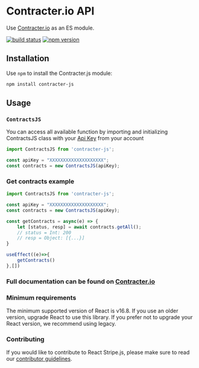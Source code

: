 # Contracter.io API


Use [Contracter.io](http://www.contracter.io) as an ES module.

[![build status](https://img.shields.io/npm/l/contracter-js)](https://www.npmjs.com/package/contracter-js)
[![npm version](https://img.shields.io/npm/v/contracter-js)](https://www.npmjs.com/package/contracter-js)

## Installation

Use `npm` to install the Contracter.js module:

```sh
npm install contracter-js
```


## Usage

### `ContractsJS`

You can access all available function by importing and initializing ContractsJS class with your [Api Key](http://www.contracter.io) from your account
```js
import ContractsJS from 'contracter-js';

const apiKey = "XXXXXXXXXXXXXXXXXXXX";
const contracts = new ContractsJS(apiKey);
```

### Get contracts example

```js
import ContractsJS from 'contracter-js';

const apiKey = "XXXXXXXXXXXXXXXXXXXX";
const contracts = new ContractsJS(apiKey);

const getContracts = async(e) => {
    let [status, resp] = await contracts.getAll();
    // status = Int: 200
    // resp = Object: [{...}]
}

useEffect((e)=>{
    getContracts()
},[])
```


### Full documentation can be found on [Contracter.io](http://www.contracter.io)


### Minimum requirements

The minimum supported version of React is v16.8. If you use an older version,
upgrade React to use this library. If you prefer not to upgrade your React
version, we recommend using legacy.

### Contributing

If you would like to contribute to React Stripe.js, please make sure to read our
[contributor guidelines](CONTRIBUTING.md).
